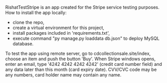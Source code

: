 RishatTestStripe is an app created for the Stripe service testing purposes.
How to install the app locally:
- clone the repo,
- create a virtual environment for this project,
- install packages included in 'requirements.txt',
- execute command "py manage.py loaddata db.json" to deploy MySQL database.

To test the app using remote server, go to cdcollectionsale.site/index,
choose an item and push the button 'Buy'. When Stripe windows opens,
enter an email, type '4242 4242 4242 4242' (credit card number field)
and any data later than this month (card expiry date). CVV/CVC code may be
any numbers, card holder name may contain any name.
